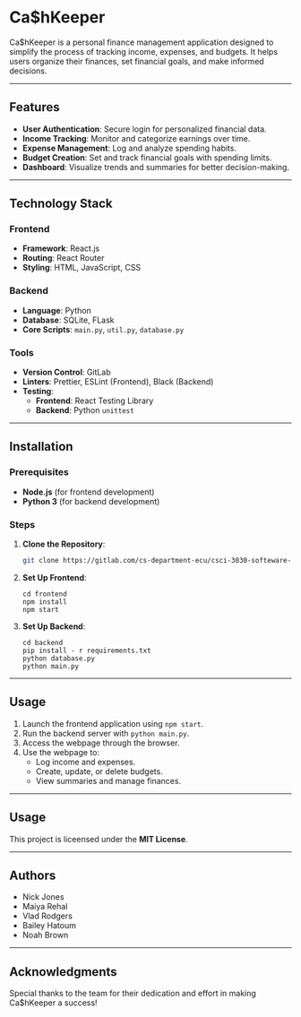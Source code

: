 # Ca$hKeeper

Ca$hKeeper is a personal finance management application designed to simplify the process of tracking income, expenses, and budgets. It helps users organize their finances, set financial goals, and make informed decisions.

---

## Features

- **User Authentication**: Secure login for personalized financial data.
- **Income Tracking**: Monitor and categorize earnings over time.
- **Expense Management**: Log and analyze spending habits.
- **Budget Creation**: Set and track financial goals with spending limits.
- **Dashboard**: Visualize trends and summaries for better decision-making.

---

## Technology Stack

### Frontend
- **Framework**: React.js
- **Routing**: React Router
- **Styling**: HTML, JavaScript, CSS

### Backend
- **Language**: Python
- **Database**: SQLite, FLask
- **Core Scripts**: `main.py`, `util.py`, `database.py`

### Tools
- **Version Control**: GitLab
- **Linters**: Prettier, ESLint (Frontend), Black (Backend)
- **Testing**:
  - **Frontend**: React Testing Library
  - **Backend**: Python `unittest`

---

## Installation

### Prerequisites
- **Node.js** (for frontend development)
- **Python 3** (for backend development)

### Steps

1. **Clone the Repository**:
   ```bash
   git clone https://gitlab.com/cs-department-ecu/csci-3030-softeware-engineering-i-fall-2024/financial-manager/financial-manager/-/tree/main
    ```
2. **Set Up Frontend**:
    ```
    cd frontend
    npm install
    npm start
    ```
3. **Set Up Backend**:
    ```
    cd backend
    pip install - r requirements.txt
    python database.py
    python main.py
    ```
---

## Usage

1. Launch the frontend application using `npm start`.
2. Run the backend server with `python main.py`.
3. Access the webpage through the browser.
4. Use the webpage to:
    - Log income and expenses.
    - Create, update, or delete budgets.
    - View summaries and manage finances.

---

## Usage

This project is liceensed under the **MIT License**.

---

## Authors

- Nick Jones
- Maiya Rehal
- Vlad Rodgers
- Bailey Hatoum
- Noah Brown

---

## Acknowledgments

Special thanks to the team for their dedication and effort in making Ca$hKeeper a success!